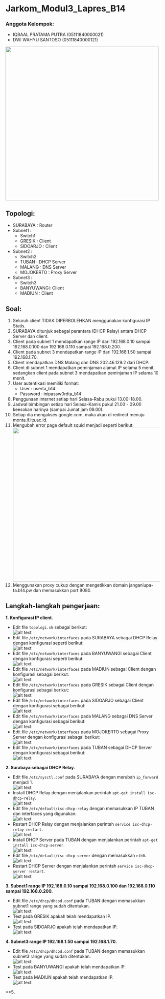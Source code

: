 # **Jarkom_Modul3_Lapres_B14**
### Anggota Kelompok:
- IQBAAL PRATAMA PUTRA  (05111840000021)
- DWI WAHYU SANTOSO     (05111840000121)

<img src="images/topologi.PNG" width="500">

## Topologi:
- SURABAYA    : Router
- Subnet1     : 
  - Switch1
  - GRESIK    : Client
  - SIDOARJO  : Client
- Subnet2     :
  - Switch2
  - TUBAN     : DHCP Server
  - MALANG    : DNS Server
  - MOJOKERTO : Proxy Server
- Subnet3     :
  - Switch3
  - BANYUWANGI: Client
  - MADIUN    : Client

## Soal:
1. Seluruh client TIDAK DIPERBOLEHKAN menggunakan konfigurasi IP Statis. <br>
2. SURABAYA ditunjuk sebagai perantara (DHCP Relay) antara DHCP Server dan client. <br>
3. Client pada subnet 1 mendapatkan range IP dari 192.168.0.10 sampai 192.168.0.100 dan 192.168.0.110 sampai 192.168.0.200. <br>
4. Client pada subnet 3 mendapatkan range IP dari 192.168.1.50 sampai 192.168.1.70. <br>
5. Client mendapatkan DNS Malang dan DNS 202.46.129.2 dari DHCP. <br>
6. Client di subnet 1 mendapatkan peminjaman alamat IP selama 5 menit, sedangkan client pada subnet 3 mendapatkan peminjaman IP selama 10 menit. <br>
7. User autentikasi memiliki format: <br>
   - User : userta_b14 <br>
   - Password : inipassw0rdta_b14 <br>
8. Penggunaan internet setiap hari Selasa-Rabu pukul 13.00-18.00. <br>
9. Jadwal bimbingan setiap hari Selasa-Kamis pukul 21.00 - 09.00 keesokan harinya (sampai Jumat jam 09.00). <br>
10. Setiap dia mengakses google.com, maka akan di redirect menuju monta.if.its.ac.id. <br>
11. Mengubah error page default squid menjadi seperti berikut: <br>
<img src="images/error-page.PNG" width="500"> <br>
12. Menggunakan proxy cukup dengan mengetikkan domain janganlupa-ta.b14.pw dan memasukkan port 8080. <br>

## Langkah-langkah pengerjaan:

**1. Konfigurasi IP client.** <br>
- Edit file `topologi.sh` sebagai berikut: <br>
![alt text](/images/1.1.png) <br>
- Edit file `/etc/network/interfaces` pada SURABAYA sebagai DHCP Relay dengan konfigurasi seperti berikut: <br>
![alt text](/images/1.2.png) <br>
- Edit file `/etc/network/interfaces` pada BANYUWANGI sebagai Client dengan konfigurasi seperti berikut: <br>
![alt text](/images/1.3.png) <br>
- Edit file `/etc/network/interfaces` pada MADIUN sebagai Client dengan konfigurasi sebagai berikut: <br>
![alt text](/images/1.4.png) <br>
- Edit file `/etc/network/interfaces` pada GRESIK sebagai Client dengan konfigurasi sebagai berikut: <br>
![alt text](/images/1.5.png) <br>
- Edit file `/etc/network/interfaces` pada SIDOARJO sebagai Client dengan konfigurasi sebagai berikut: <br>
![alt text](/images/1.6.png) <br>
- Edit file `/etc/network/interfaces` pada MALANG sebagai DNS Server dengan konfigurasi sebagai berikut: <br>
![alt text](/images/1.7.png) <br>
- Edit file `/etc/network/interfaces` pada MOJOKERTO sebagai Proxy Server dengan konfigurasi sebagai berikut: <br>
![alt text](/images/1.8.png) <br>
- Edit file `/etc/network/interfaces` pada TUBAN sebagai DHCP Server dengan konfigurasi sebagai berikut: <br>
![alt text](/images/1.9.PNG) <br>

**2. Surabaya sebagai DHCP Relay.** <br>
- Edit file `/etc/sysctl.conf` pada SURABAYA dengan merubah `ip_forward` menjadi 1. <br>
![alt text](/images/2.1.PNG) <br>
- Install DHCP Relay dengan menjalankan perintah `apt-get install isc-dhcp-relay`. <br>
![alt text](/images/2.2.png) <br>
- Edit file `/etc/default/isc-dhcp-relay` dengan memasukkan IP TUBAN dan interfaces yang digunakan. <br>
![alt text](/images/2.3.PNG) <br>
- Restart DHCP Relay dengan menjalankan perintah `service isc-dhcp-relay restart`. <br>
![alt text](/images/2.4.png) <br>
- Install DHCP Server pada TUBAN dengan menjalankan perintah `apt-get install isc-dhcp-server`. <br>
![alt text](/images/2.5.png) <br>
- Edit file `/etc/default/isc-dhcp-server` dengan memasukkan `eth0`. <br>
![alt text](/images/2.6.png) <br>
- Restart DHCP Server dengan menjalankan perintah `service isc-dhcp-server restart`. <br>
![alt text](/images/2.7.png) <br>

**3. Subnet1 range IP 192.168.0.10 sampai 192.168.0.100 dan 192.168.0.110 sampai 192.168.0.200.** <br>
- Edit file `/etc/dhcp/dhcpd.conf` pada TUBAN dengan memasukkan subnet1 range yang sudah ditentukan. <br>
![alt text](/images/3.1.png) <br>
- Test pada GRESIK apakah telah mendapatkan IP. <br>
![alt text](/images/3.2.png) <br>
- Test pada SIDOARJO apakah telah mendapatkan IP. <br>
![alt text](/images/3.3.png) <br>

**4. Subnet3 range IP 192.168.1.50 sampai 192.168.1.70.** <br>
- Edit file `/etc/dhcp/dhcpd.conf` pada TUBAN dengan memasukkan subnet3 range yang sudah ditentukan. <br>
![alt text](/images/4.1.png) <br>
- Test pada BANYUWANGI apakah telah mendapatkan IP. <br>
![alt text](/images/4.2.png) <br>
- Test pada MADIUN apakah telah mendapatkan IP. <br>
![alt text](/images/4.3.png) <br>

**5. 
